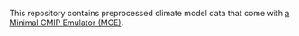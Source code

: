 This repository contains preprocessed climate model data that come with [a Minimal CMIP Emulator (MCE)](https://github.com/tsutsui1872/mce).
